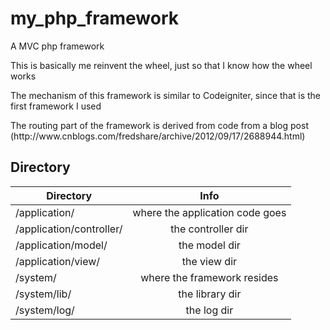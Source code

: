 my_php_framework
=============

<p>A MVC php framework</p>
<p>This is basically me reinvent the wheel, just so that I know how the wheel works</p>
<p>The mechanism of this framework is similar to Codeigniter, since that is the first framework I used</p>
<p>The routing part of the framework is derived from code from a blog post (http://www.cnblogs.com/fredshare/archive/2012/09/17/2688944.html)</p>


Directory
-------------

| Directory                 | Info                              |
| ------------------------- |:---------------------------------:|
| /application/             | where the application code goes   |
| /application/controller/  | the controller dir                |
| /application/model/       | the model dir                     |
| /application/view/        | the view dir                      |
| /system/                  | where the framework resides       |
| /system/lib/              | the library dir                   |
| /system/log/              | the log dir                       |
